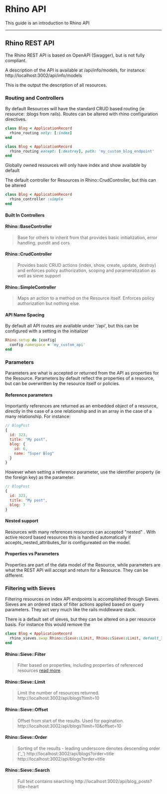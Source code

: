 # Rhino API

This guide is an introduction to Rhino API

---

## Rhino REST API

The Rhino REST API is based on OpenAPI (Swagger), but is not fully compliant.

A description of the API is available at /api/info/models, for instance:
http://localhost:3002/api/info/models

This is the output the description of all resources.

### Routing and Controllers

By default Resources will have the standard CRUD based routing (ie resource: :blogs from rails). Routes can be altered with rhino configuration directives.

```ruby
class Blog < ApplicationRecord
  rhino_routing only: [:index]
end
```

```ruby
class Blog < ApplicationRecord
  rhino_routing except: [:destroy], path: 'my_custom_blog_endpoint'
end
```

Globally owned resources will only have index and show available by default

The default controller for Resources in Rhino::CrudController, but this can be altered

```ruby
class Blog < ApplicationRecord
  rhino_controller :simple
end
```

#### Built In Controllers

#### Rhino::BaseController

> Base for others to inherit from that provides basic initialization, error handling, pundit and cors

#### Rhino::CrudController

> Provides basic CRUD actions (index, show, create, update, destroy) and enforces policy authorization, scoping and parameratization as well as sieve support

#### Rhino::SimpleController

> Maps an action to a method on the Resource itself. Enforces policy authorization but nothing else.

#### API Name Spacing

By default all API routes are available under '/api', but this can be configured with a setting in the initializer

```ruby
Rhino.setup do |config|
  config.namespace = 'my_custom_api'
end
```

### Parameters

Parameters are what is accepted or returned from the API as properties for the Resource. Parameters by default reflect the properties of a resource, but can be overwritten by the resource itself or policies.

#### Reference parameters

Importantly references are returned as an embedded object of a resource, directly in the case of a one relationship and in an array in the case of a many relationship. For instance:

```javascript
// BlogPost
{
  id: 323,
  title: "My post",
  blog: {
    id: 6,
    name: "Super Blog"
  }
}
```

However when setting a reference parameter, use the identifier property (ie the foreign key) as the parameter.

```javascript
// BlogPost
{
  id: 323,
  title: "My post",
  blog: 7
}
```

#### Nested support

Resources with many references resources can accepted "nested" . With active record based resources this is handled automatically if accepts_nested_attributes_for is configureated on the model.

#### Properties vs Parameters

Properties are part of the data model of the Resource, while parameters are what the REST API will accept and return for a Resource. They can be different.

### Filtering with Sieves

Filtering resources on index API endpoints is accomplished through Sieves. Sieves are an ordered stack of filter actions applied based on query parameters. They act very much like the rails middleware stack.

There is a default set of sieves, but they can be altered on a per resource basis. For instance this would remove the

```ruby
class Blog < ApplicationRecord
  rhino_sieves.swap Rhino::Sieve::Limit, Rhino::Sieve::Limit, default_limit: nil
end
```

#### Rhino::Sieve::Filter

> Filter based on properties, including properties of referenced resources [read more](./rest_api_filtering.md).

#### Rhino::Sieve::Limit

> Limit the number of resources returned.
> http://localhost:3002/api/blogs?limit=10

#### Rhino::Sieve::Offset

> Offset from start of the results. Used for pagination.
> http://localhost:3002/api/blogs?limit=10&offset=10

#### Rhino::Sieve::Order

> Sorting of the results - leading underscore denotes descending order ('\_')
> http://localhost:3002/api/blogs?order=title http://localhost:3002/api/blogs?order=title

#### Rhino::Sieve::Search

> Full text contains searching
> http://localhost:3002/api/blog_posts?title=heart
